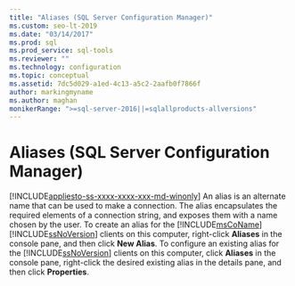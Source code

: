 ```yaml
---
title: "Aliases (SQL Server Configuration Manager)"
ms.custom: seo-lt-2019
ms.date: "03/14/2017"
ms.prod: sql
ms.prod_service: sql-tools
ms.reviewer: ""
ms.technology: configuration
ms.topic: conceptual
ms.assetid: 7dc5d029-a1ed-4c13-a5c2-2aafb0f7866f
author: markingmyname
ms.author: maghan
monikerRange: ">=sql-server-2016||=sqlallproducts-allversions"
---
```

# Aliases (SQL Server Configuration Manager)
[!INCLUDE[appliesto-ss-xxxx-xxxx-xxx-md-winonly](../../includes/appliesto-ss-xxxx-xxxx-xxx-md-winonly.md)]
  An alias is an alternate name that can be used to make a connection. The alias encapsulates the required elements of a connection string, and exposes them with a name chosen by the user. To create an alias for the [!INCLUDE[msCoName](../../includes/msconame-md.md)] [!INCLUDE[ssNoVersion](../../includes/ssnoversion-md.md)] clients on this computer, right-click **Aliases** in the console pane, and then click **New Alias**. To configure an existing alias for the [!INCLUDE[ssNoVersion](../../includes/ssnoversion-md.md)] clients on this computer, click **Aliases** in the console pane, right-click the desired existing alias in the details pane, and then click **Properties**.  
  
  
